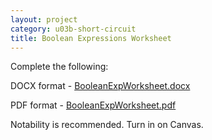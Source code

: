 ```yaml
---
layout: project
category: u03b-short-circuit
title: Boolean Expressions Worksheet
---
```


Complete the following:

DOCX format - [BooleanExpWorksheet.docx](/apcsa/u03b_sc/U03b_BooleanExpWorksheet/BooleanExpWorksheet.docx)

PDF format - [BooleanExpWorksheet.pdf](/apcsa/u03b_sc/U03b_BooleanExpWorksheet/BooleanExpWorksheet.pdf)

Notability is recommended. Turn in on Canvas.
